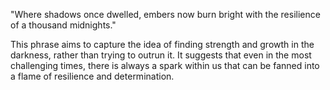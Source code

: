 "Where shadows once dwelled, embers now burn bright with the resilience of a thousand midnights."

This phrase aims to capture the idea of finding strength and growth in the darkness, rather than trying to outrun it. It suggests that even in the most challenging times, there is always a spark within us that can be fanned into a flame of resilience and determination.

